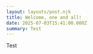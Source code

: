 ```yaml
---
layout: layouts/post.njk
title: Welcome, one and all!
date: 2025-07-03T15:41:00.000Z
summary: Test
---
```

Test
